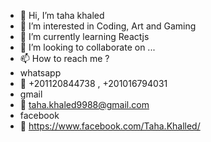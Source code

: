 - 👋 Hi, I’m taha khaled
- 👀 I’m interested in Coding, Art and Gaming
- 🌱 I’m currently learning Reactjs
- 💞️ I’m looking to collaborate on ...
- 📫 How to reach me ?
-   whatsapp
- 📱 +201120844738 , +201016794031
-   gmail
- 📧 taha.khaled9988@gmail.com
-   facebook
- 📱 https://www.facebook.com/Taha.Khalled/
